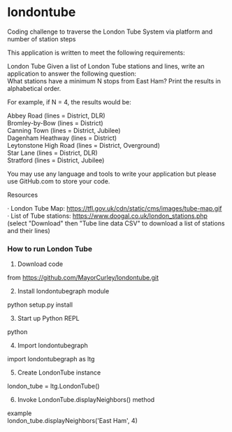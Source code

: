 # londontube

Coding challenge to traverse the London Tube System via platform and number of station steps

This application is written to meet the following requirements:

London Tube
Given a list of London Tube stations and lines, write an application to answer the following question:  
What stations have a minimum N stops from East Ham?  Print the results in alphabetical order.

For example, if N = 4, the results would be:

Abbey Road (lines = District, DLR)  
Bromley-by-Bow (lines = District)  
Canning Town (lines = District, Jubilee)  
Dagenham Heathway (lines = District)  
Leytonstone High Road (lines = District, Overground)  
Star Lane (lines = District, DLR)  
Stratford (lines = District, Jubilee)  

You may use any language and tools to write your application but please use GitHub.com to store your code.  

Resources  

·         London Tube Map: https://tfl.gov.uk/cdn/static/cms/images/tube-map.gif  
·         List of Tube stations: https://www.doogal.co.uk/london_stations.php (select "Download" then "Tube line data CSV" to download a list of stations and their lines)

### How to run London Tube

1. Download code  

from https://github.com/MayorCurley/londontube.git  

2. Install londontubegraph module  

python setup.py install

3. Start up Python REPL  

python  
>>>  

4. Import londontubegraph  

import londontubegraph as ltg  

5. Create LondonTube instance  

london_tube = ltg.LondonTube()  

6. Invoke LondonTube.displayNeighbors() method  

example  
london_tube.displayNeighbors('East Ham', 4)
